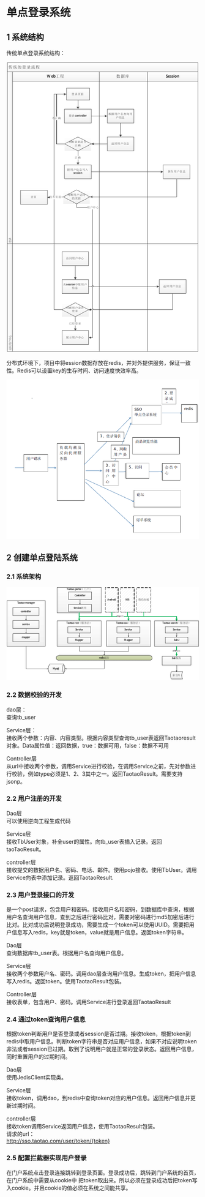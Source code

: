 
# 单点登录系统

## 1 系统结构

传统单点登录系统结构：

![image](https://github.com/program-bird/Springshop/blob/master/Image/图片36.png)<br/>

分布式环境下，项目中将ession数据存放在redis，并对外提供服务，保证一致性。Redis可以设置key的生存时间、访问速度快效率高。

![image](https://github.com/program-bird/Springshop/blob/master/Image/图片37.png)<br/>

## 2 创建单点登陆系统

### 2.1 系统架构

![image](https://github.com/program-bird/Springshop/blob/master/Image/图片38.png)<br/>

### 2.2 数据校验的开发

dao层：<br/>
查询tb_user<br/>

Service层：<br/>
接收两个参数：内容、内容类型。根据内容类型查询tb_user表返回Taotaoresult对象。Data属性值：返回数据，true：数据可用，false：数据不可用<br/>

Controller层<br/>
从url中接收两个参数，调用Service进行校验，在调用Service之前，先对参数进行校验，例如type必须是1、2、3其中之一。返回TaotaoResult。需要支持jsonp。<br/>

### 2.2 用户注册的开发

Dao层<br/>
可以使用逆向工程生成代码<br/>

Service层<br/>
接收TbUser对象，补全user的属性。向tb_user表插入记录。返回taoTaoResult。<br/>

controller层<br/>
接收提交的数据用户名、密码、电话、邮件。使用pojo接收。使用TbUser。调用Service向表中添加记录。返回TaotaoResult.<br/>

### 2.3 用户登录接口的开发

是一个post请求，包含用户和密码。接收用户名和密码，到数据库中查询，根据用户名查询用户信息，查到之后进行密码比对，需要对密码进行md5加密后进行比对。比对成功后说明登录成功，需要生成一个token可以使用UUID。需要把用户信息写入redis，key就是token，value就是用户信息。返回token字符串。<br/>

Dao层<br/>
查询数据库tb_user表。根据用户名查询用户信息。<br/>

Service层<br/>
接收两个参数用户名、密码。调用dao层查询用户信息。生成token，把用户信息写入redis。返回token。使用TaotaoResult包装。<br/>

Controller层<br/>
接收表单，包含用户、密码。调用Service进行登录返回TaotaoResult<br/>

### 2.4 通过token查询用户信息

根据token判断用户是否登录或者session是否过期。接收token，根据token到redis中取用户信息。判断token字符串是否对应用户信息，如果不对应说明token非法或者session已过期。取到了说明用户就是正常的登录状态。返回用户信息，同时重置用户的过期时间。<br/>

Dao层<br/>
使用JedisClient实现类。<br/>

Service层<br/>
接收token，调用dao，到redis中查询token对应的用户信息。返回用户信息并更新过期时间。<br/>

controller层<br/>
接收token调用Service返回用户信息，使用TaotaoResult包装。<br/>
请求的url：<br/>
http://sso.taotao.com/user/token/{token}<br/>

### 2.5 配置拦截器实现用户登录

在门户系统点击登录连接跳转到登录页面。登录成功后，跳转到门户系统的首页，在门户系统中需要从cookie中 把token取出来。所以必须在登录成功后把token写入cookie。并且cookie的值必须在系统之间能共享。<br/>
